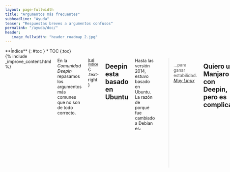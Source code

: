 ```yaml
---
layout: page-fullwidth
title: "Argumentos más frecuentes"
subheadline: "Ayuda"
teaser: "Respuestas breves a argumentos confusos"
permalink: "/ayuda/doc/"
header:
   image_fullwidth: "header_roadmap_2.jpg"
---
```

<div class="row">
<div class="medium-4 medium-push-8 columns" markdown="1">
<div class="panel radius" markdown="1">
**Índice**
{: #toc }
*  TOC
{:toc}
</div>
</div><!-- /.medium-4.columns -->

<div class="medium-8 medium-pull-4 columns" markdown="1">
{% include _improve_content.html %}

En la *Comunidad Deepin* repasamos los argumentos más comunes que no son de todo correcto.

<small markdown="1">[Ir al índice](#toc)</small>
{: .text-right }

## Deepin esta basado en Ubuntu

Hasta las versión 2014, estuvo basado en Ubuntu. La razón de porqué fue cambiado a Debian es:

> ...para ganar estabilidad.
<cite>[Muy Linux](http://www.muylinux.com/2015/12/31/deepin-15/)</cite>

## Quiero usar Manjaro con Deepin, pero es complicado

Pueds instalar con la versión Manjaro Deepin, hecha por la comunidad. [Detalles en vídeo](https://www.youtube.com/watch?v=jufTUvAOf8k).

<img class="t60" src="{{ site.urlimg }}header_homepage_13.jpg" alt="">

## Deepin no trae juegos propios

Echa un vistazo en [Juegos para Deepin]({{ site.url }}/manual/juegos/). Lo puedes conseguir en la Deepin Store o Steam.

## La terminal es muy complicada, solo saben los hackers

Es falso, la terminal es el equivalente al "Símbolo de sistema" en Windows. Puedes ejecutar aplcaciones con solo escribir en lugar de acceder a menúes, botones y listas. Por ejemplo, para la ayuda está:

{% include alert terminal='help' %}

## El manual se siente incompleto

{% include alert text='Puedes mejorarlo [en Github](https://github.com/comunidad-deepin/comunidad-deepin.github.io)' %}

{% include _improve_content.html %}

</div><!-- /.medium-8.columns -->
</div><!-- /.row -->
